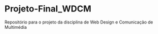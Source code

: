 # Projeto-Final_WDCM
Repositório para o projeto da disciplina de Web Design e Comunicação de Multimédia
